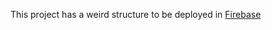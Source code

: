 This project has a weird structure to be deployed in [Firebase](https://node-webserver-d9ee7.firebaseapp.com/)
